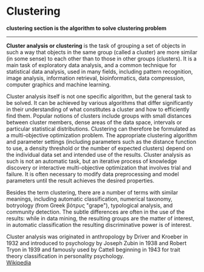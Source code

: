 # Clustering

**clustering section is the algorithm to solve clustering problem**

---

**Cluster analysis or clustering** is the task of grouping a set of objects in such a way that objects in the same group (called a cluster) are more similar (in some sense) to each other than to those in other groups (clusters). It is a main task of exploratory data analysis, and a common technique for statistical data analysis, used in many fields, including pattern recognition, image analysis, information retrieval, bioinformatics, data compression, computer graphics and machine learning.

Cluster analysis itself is not one specific algorithm, but the general task to be solved. It can be achieved by various algorithms that differ significantly in their understanding of what constitutes a cluster and how to efficiently find them. Popular notions of clusters include groups with small distances between cluster members, dense areas of the data space, intervals or particular statistical distributions. Clustering can therefore be formulated as a multi-objective optimization problem. The appropriate clustering algorithm and parameter settings (including parameters such as the distance function to use, a density threshold or the number of expected clusters) depend on the individual data set and intended use of the results. Cluster analysis as such is not an automatic task, but an iterative process of knowledge discovery or interactive multi-objective optimization that involves trial and failure. It is often necessary to modify data preprocessing and model parameters until the result achieves the desired properties.

Besides the term clustering, there are a number of terms with similar meanings, including automatic classification, numerical taxonomy, botryology (from Greek βότρυς "grape"), typological analysis, and community detection. The subtle differences are often in the use of the results: while in data mining, the resulting groups are the matter of interest, in automatic classification the resulting discriminative power is of interest.

Cluster analysis was originated in anthropology by Driver and Kroeber in 1932 and introduced to psychology by Joseph Zubin in 1938 and Robert Tryon in 1939 and famously used by Cattell beginning in 1943 for trait theory classification in personality psychology. <br/>
[Wikipedia](https://en.wikipedia.org/wiki/Cluster_analysis)
